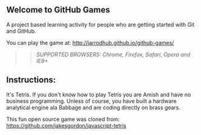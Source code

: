 ## Welcome to GitHub Games

A project based learning activity for people who are getting started with Git and GitHub.

You can play the game at: http://jarrodhub.github.io/github-games/

>> _*SUPPORTED BROWSERS*: Chrome, Firefox, Safari, Opera and IE9+_
## Instructions:
It's Tetris. If you don't know how to play Tetris you are Amish and have no business programming.
Unless of course, you have built a hardware analytical engine ala Babbage and are coding directly on brass gears.


This fun open source game was cloned from: https://github.com/jakesgordon/javascript-tetris
